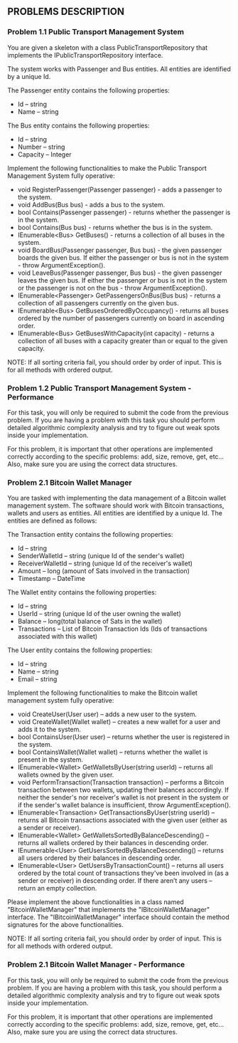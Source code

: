 ## PROBLEMS DESCRIPTION


### Problem 1.1	Public Transport Management System

You are given a skeleton with a class PublicTransportRepository that implements the IPublicTransportRepository interface. 

The system works with Passenger and Bus entities. All entities are identified by a unique Id. 

The Passenger entity contains the following properties:

  + Id – string
  +	Name – string

The Bus entity contains the following properties:

  +	Id – string
  +	Number – string 
  +	Capacity – Integer

Implement the following functionalities to make the Public Transport Management System fully operative:
 
  +	void RegisterPassenger(Passenger passenger) - adds a passenger to the system.
  + void AddBus(Bus bus) - adds a bus to the system.
  +	bool Contains(Passenger passenger) - returns whether the passenger is in the system.
  +	bool Contains(Bus bus) - returns whether the bus is in the system.
  +	IEnumerable\<Bus\> GetBuses() - returns a collection of all buses in the system.
  +	void BoardBus(Passenger passenger, Bus bus) - the given passenger boards the given bus. If either the passenger or bus is not in the system - throw ArgumentException().
  +	void LeaveBus(Passenger passenger, Bus bus) - the given passenger leaves the given bus. If either the passenger or bus is not in the system or the passenger is not on the bus - throw ArgumentException().
  +	IEnumerable\<Passenger\> GetPassengersOnBus(Bus bus) - returns a collection of all passengers currently on the given bus.
  +	IEnumerable\<Bus\> GetBusesOrderedByOccupancy() - returns all buses ordered by the number of passengers currently on board in ascending order.
  +	IEnumerable\<Bus\> GetBusesWithCapacity(int capacity) - returns a collection of all buses with a capacity greater than or equal to the given capacity.

NOTE: If all sorting criteria fail, you should order by order of input. This is for all methods with ordered output.

### Problem 1.2	Public Transport Management System - Performance

For this task, you will only be required to submit the code from the previous problem. If you are having a problem with this task you should perform detailed algorithmic complexity analysis and try to figure out weak spots inside your implementation.

For this problem, it is important that other operations are implemented correctly according to the specific problems:  add, size, remove, get, etc… Also, make sure you are using the correct data structures.

### Problem 2.1	Bitcoin Wallet Manager

You are tasked with implementing the data management of a Bitcoin wallet management system. The software should work with Bitcoin transactions, wallets and users as entities. All entities are identified by a unique Id. The entities are defined as follows:

The Transaction entity contains the following properties:

  +	Id – string
  +	SenderWalletId – string (unique Id of the sender's wallet)
  +	ReceiverWalletId – string (unique Id of the receiver's wallet)
  +	Amount – long (amount of Sats involved in the transaction)
  + Timestamp – DateTime

The Wallet entity contains the following properties:

  +	Id – string
  +	UserId – string (unique Id of the user owning the wallet)
  +	Balance – long(total balance of Sats in the wallet)
  +	Transactions – List of Bitcoin Transaction Ids (Ids of transactions associated with this wallet)

The User entity contains the following properties:

  +	Id – string
  +	Name – string
  +	Email – string

Implement the following functionalities to make the Bitcoin wallet management system fully operative:

  +	void CreateUser(User user) – adds a new user to the system.
  +	void CreateWallet(Wallet wallet) – creates a new wallet for a user and adds it to the system.
  +	bool ContainsUser(User user) – returns whether the user is registered in the system.
  +	bool ContainsWallet(Wallet wallet) – returns whether the wallet is present in the system.
  +	IEnumerable\<Wallet\> GetWalletsByUser(string userId) – returns all wallets owned by the given user.
  +	void PerformTransaction(Transaction transaction) – performs a Bitcoin transaction between two wallets, updating their balances accordingly. If neither the sender's nor receiver's wallet is not present in the system or if the sender's wallet balance is insufficient, throw ArgumentException().
  +	IEnumerable\<Transaction\> GetTransactionsByUser(string userId) – returns all Bitcoin transactions associated with the given user (either as a sender or receiver).
  +	IEnumerable\<Wallet\> GetWalletsSortedByBalanceDescending() – returns all wallets ordered by their balances in descending order.
  +	IEnumerable\<User\> GetUsersSortedByBalanceDescending() – returns all users ordered by their balances in descending order.
  +	IEnumerable\<User\> GetUsersByTransactionCount() – returns all users ordered by the total count of transactions they've been involved in (as a sender or receiver) in descending order. If there aren’t any users – return an empty collection.

Please implement the above functionalities in a class named "BitcoinWalletManager" that implements the "IBitcoinWalletManager" interface. The "IBitcoinWalletManager" interface should contain the method signatures for the above functionalities.

NOTE: If all sorting criteria fail, you should order by order of input. This is for all methods with ordered output.

### Problem 2.1	Bitcoin Wallet Manager - Performance

For this task, you will only be required to submit the code from the previous problem. If you are having a problem with this task, you should perform a detailed algorithmic complexity analysis and try to figure out weak spots inside your implementation.

For this problem, it is important that other operations are implemented correctly according to the specific problems:  add, size, remove, get, etc… Also, make sure you are using the correct data structures.